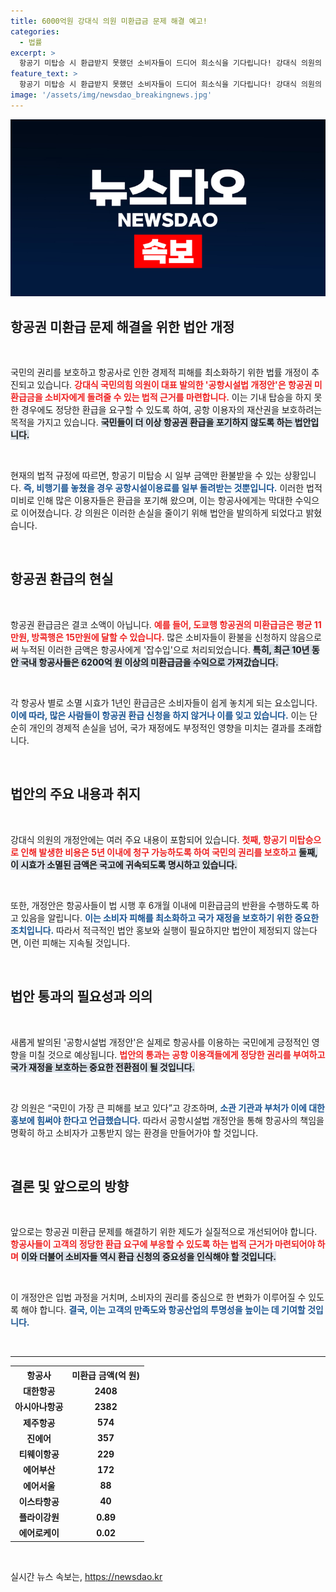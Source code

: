 ```yaml
---
title: 6000억원 강대식 의원 미환급금 문제 해결 예고!
categories:
  - 법률
excerpt: >
  항공기 미탑승 시 환급받지 못했던 소비자들이 드디어 희소식을 기다립니다! 강대식 의원의 새로운 법안이 공항시설 이용료 환급 절차를 간소화하여, 그간 누락된 6200억 원이 넘는 금액을 다시 돌려받을 기회를 제공합니다. 당신의 권리를 지키는 이 변화, 놓치지 마세요!
feature_text: >
  항공기 미탑승 시 환급받지 못했던 소비자들이 드디어 희소식을 기다립니다! 강대식 의원의 새로운 법안이 공항시설 이용료 환급 절차를 간소화하여, 그간 누락된 6200억 원이 넘는 금액을 다시 돌려받을 기회를 제공합니다. 당신의 권리를 지키는 이 변화, 놓치지 마세요!
image: '/assets/img/newsdao_breakingnews.jpg'
---
```


<p><img src="/assets/img/newsdao_breakingnews.jpg" alt="ontimetimes 속보" /></p>

<h2 data-ke-size="size26">항공권 미환급 문제 해결을 위한 법안 개정</h2>

<p data-ke-size="size16">&nbsp;</p>

<p>국민의 권리를 보호하고 항공사로 인한 경제적 피해를 최소화하기 위한 법률 개정이 추진되고 있습니다. <b><span style="color: #ee2323;">강대식 국민의힘 의원이 대표 발의한 '공항시설법 개정안'은 항공권 미환급금을 소비자에게 돌려줄 수 있는 법적 근거를 마련합니다.</span></b> 이는 기내 탑승을 하지 못한 경우에도 정당한 환급을 요구할 수 있도록 하여, 공항 이용자의 재산권을 보호하려는 목적을 가지고 있습니다. <b><span style="background-color: #21538527;">국민들이 더 이상 항공권 환급을 포기하지 않도록 하는 법안입니다.</span></b></p>

<p data-ke-size="size16">&nbsp;</p>

<p>현재의 법적 규정에 따르면, 항공기 미탑승 시 일부 금액만 환불받을 수 있는 상황입니다. <b><span style="color: #1a5490;">즉, 비행기를 놓쳤을 경우 공항시설이용료를 일부 돌려받는 것뿐입니다.</span></b> 이러한 법적 미비로 인해 많은 이용자들은 환급을 포기해 왔으며, 이는 항공사에게는 막대한 수익으로 이어졌습니다. 강 의원은 이러한 손실을 줄이기 위해 법안을 발의하게 되었다고 밝혔습니다.</p>

<p data-ke-size="size16">&nbsp;</p>

<h2 data-ke-size="size26">항공권 환급의 현실</h2>

<p data-ke-size="size16">&nbsp;</p>

<p>항공권 환급금은 결코 소액이 아닙니다. <b><span style="color: #ee2323;">예를 들어, 도쿄행 항공권의 미환급금은 평균 11만원, 방콕행은 15만원에 달할 수 있습니다.</span></b> 많은 소비자들이 환불을 신청하지 않음으로써 누적된 이러한 금액은 항공사에게 '잡수입'으로 처리되었습니다. <b><span style="background-color: #21538527;">특히, 최근 10년 동안 국내 항공사들은 6200억 원 이상의 미환급금을 수익으로 가져갔습니다.</span></b></p>

<p data-ke-size="size16">&nbsp;</p>

<p>각 항공사 별로 소멸 시효가 1년인 환급금은 소비자들이 쉽게 놓치게 되는 요소입니다. <b><span style="color: #1a5490;">이에 따라, 많은 사람들이 항공권 환급 신청을 하지 않거나 이를 잊고 있습니다.</span></b> 이는 단순히 개인의 경제적 손실을 넘어, 국가 재정에도 부정적인 영향을 미치는 결과를 초래합니다.</p>

<p data-ke-size="size16">&nbsp;</p>

<h2 data-ke-size="size26">법안의 주요 내용과 취지</h2>

<p data-ke-size="size16">&nbsp;</p>

<p>강대식 의원의 개정안에는 여러 주요 내용이 포함되어 있습니다. <b><span style="color: #ee2323;">첫째, 항공기 미탑승으로 인해 발생한 비용은 5년 이내에 청구 가능하도록 하여 국민의 권리를 보호하고</span></b> <b><span style="background-color: #21538527;">둘째, 이 시효가 소멸된 금액은 국고에 귀속되도록 명시하고 있습니다.</span></b></p>

<p data-ke-size="size16">&nbsp;</p>

<p>또한, 개정안은 항공사들이 법 시행 후 6개월 이내에 미환급금의 반환을 수행하도록 하고 있음을 알립니다. <b><span style="color: #1a5490;">이는 소비자 피해를 최소화하고 국가 재정을 보호하기 위한 중요한 조치입니다.</span></b> 따라서 적극적인 법안 홍보와 실행이 필요하지만 법안이 제정되지 않는다면, 이런 피해는 지속될 것입니다.</p>

<p data-ke-size="size16">&nbsp;</p>

<h2 data-ke-size="size26">법안 통과의 필요성과 의의</h2>

<p data-ke-size="size16">&nbsp;</p>

<p>새롭게 발의된 '공항시설법 개정안'은 실제로 항공사를 이용하는 국민에게 긍정적인 영향을 미칠 것으로 예상됩니다. <b><span style="color: #ee2323;">법안의 통과는 공항 이용객들에게 정당한 권리를 부여하고</span></b> <b><span style="background-color: #21538527;">국가 재정을 보호하는 중요한 전환점이 될 것입니다.</span></b></p>

<p data-ke-size="size16">&nbsp;</p>

<p>강 의원은 “국민이 가장 큰 피해를 보고 있다”고 강조하며, <b><span style="color: #1a5490;">소관 기관과 부처가 이에 대한 홍보에 힘써야 한다고 언급했습니다.</span></b> 따라서 공항시설법 개정안을 통해 항공사의 책임을 명확히 하고 소비자가 고통받지 않는 환경을 만들어가야 할 것입니다.</p>

<p data-ke-size="size16">&nbsp;</p>

<h2 data-ke-size="size26">결론 및 앞으로의 방향</h2>

<p data-ke-size="size16">&nbsp;</p>

<p>앞으로는 항공권 미환급 문제를 해결하기 위한 제도가 실질적으로 개선되어야 합니다. <b><span style="color: #ee2323;">항공사들이 고객의 정당한 환급 요구에 부응할 수 있도록 하는 법적 근거가 마련되어야 하며</span></b> <b><span style="background-color: #21538527;">이와 더불어 소비자들 역시 환급 신청의 중요성을 인식해야 할 것입니다.</span></b></p>

<p data-ke-size="size16">&nbsp;</p>

<p>이 개정안은 입법 과정을 거치며, 소비자의 권리를 중심으로 한 변화가 이루어질 수 있도록 해야 합니다. <b><span style="color: #1a5490;">결국, 이는 고객의 만족도와 항공산업의 투명성을 높이는 데 기여할 것입니다.</span></b></p>

<p data-ke-size="size16">&nbsp;</p>

<hr>

<table style="width: 100%; border-collapse: collapse;">
  <tr>
    <th style="text-align: center;"><b>항공사</b></th>
    <th style="text-align: center;"><b>미환급 금액(억 원)</b></th>
  </tr>
  <tr>
    <td style="text-align: center; height: 17px;"><b>대한항공</b></td>
    <td style="text-align: center; height: 17px;"><b>2408</b></td>
  </tr>
  <tr>
    <td style="text-align: center; height: 17px;"><b>아시아나항공</b></td>
    <td style="text-align: center; height: 17px;"><b>2382</b></td>
  </tr>
  <tr>
    <td style="text-align: center; height: 17px;"><b>제주항공</b></td>
    <td style="text-align: center; height: 17px;"><b>574</b></td>
  </tr>
  <tr>
    <td style="text-align: center; height: 17px;"><b>진에어</b></td>
    <td style="text-align: center; height: 17px;"><b>357</b></td>
  </tr>
  <tr>
    <td style="text-align: center; height: 17px;"><b>티웨이항공</b></td>
    <td style="text-align: center; height: 17px;"><b>229</b></td>
  </tr>
  <tr>
    <td style="text-align: center; height: 17px;"><b>에어부산</b></td>
    <td style="text-align: center; height: 17px;"><b>172</b></td>
  </tr>
  <tr>
    <td style="text-align: center; height: 17px;"><b>에어서울</b></td>
    <td style="text-align: center; height: 17px;"><b>88</b></td>
  </tr>
  <tr>
    <td style="text-align: center; height: 17px;"><b>이스타항공</b></td>
    <td style="text-align: center; height: 17px;"><b>40</b></td>
  </tr>
  <tr>
    <td style="text-align: center; height: 17px;"><b>플라이강원</b></td>
    <td style="text-align: center; height: 17px;"><b>0.89</b></td>
  </tr>
  <tr>
    <td style="text-align: center; height: 17px;"><b>에어로케이</b></td>
    <td style="text-align: center; height: 17px;"><b>0.02</b></td>
  </tr>
</table>

<p data-ke-size="size16">&nbsp;</p>
실시간 뉴스 속보는, <a href="https://newsdao.kr" rel="dofollow">https://newsdao.kr</a>


